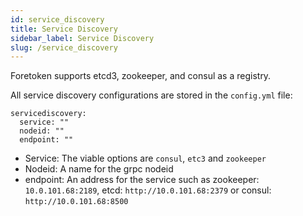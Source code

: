 ```yaml
---
id: service_discovery
title: Service Discovery
sidebar_label: Service Discovery
slug: /service_discovery
---
```



Foretoken supports etcd3, zookeeper, and consul as a registry.

All service discovery configurations are stored in the `config.yml` file:

    servicediscovery:
      service: ""
      nodeid: ""
      endpoint: ""

- Service: The viable options are `consul`, `etc3` and `zookeeper`
- Nodeid: A name for the grpc nodeid
- endpoint: An address for the service such as zookeeper: `10.0.101.68:2189`, etcd: `http://10.0.101.68:2379`  or consul: `http://10.0.101.68:8500`
